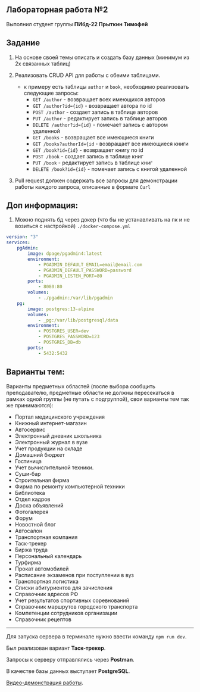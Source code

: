 ## Лабораторная работа №2

Выполнил студент группы **ПИбд-22 Прыткин Тимофей**

## Задание

1. На основе своей темы описать и создать базу данных (минимум из 2х связанных таблиц)

2. Реализовать CRUD API для работы с обеими таблицами.
    - к примеру есть таблицы `author` и `book`, необходимо реализовать следующие запросы:
        - `GET /author` - возвращает всех имеющихся авторов
        - `GET /author?id={id}` - возвращает автора по id
        - `POST /author` - создает запись в таблице авторов
        - `PUT /author` - редактирует запись в таблице авторов
        - `DELETE /author?id={id}` - помечает запись с автором удаленной
        - `GET /books` - возвращает все имеющиеся книги
        - `GET /books?authorId={id` - возвращает все имеющиеся книги
        - `GET /book?id={id}` - возвращает книгу по id
        - `POST /book` - создает запись в таблице книг
        - `PUT /book` - редактирует запись в таблице книг
        - `DELETE /book?id={id}` - помечает запись с книгой удаленной
        
3. Pull request должен содержать все запросы для демонстрации работы каждого запроса, описанные в формате `Curl`

## Доп информация:
1. Можно поднять бд через докер (что бы не устанавливать на пк и не возиться с настройкой) `./docker-compose.yml`
```yml
version: "3"
services:
    pgAdmin:
        image: dpage/pgadmin4:latest
        environment:
            - PGADMIN_DEFAULT_EMAIL=email@email.com
            - PGADMIN_DEFAULT_PASSWORD=password
            - PGADMIN_LISTEN_PORT=80
        ports:
            - 8080:80
        volumes:
            - ./pgadmin:/var/lib/pgadmin
    pg:
        image: postgres:13-alpine
        volumes:
            - _pg:/var/lib/postgresql/data
        environment:
            - POSTGRES_USER=dev
            - POSTGRES_PASSWORD=123
            - POSTGRES_DB=db
        ports: 
            - 5432:5432
```

## Варианты тем:
Варианты предметных областей (после выбора сообщить преподавателю, предметные области не должны пересекаться в рамках одной группы (не путать с подгруппой), свои варианты тем так же принимаются):

- Портал медицинского учреждения
- Книжный интернет-магазин
- Автосервис
- Электронный дневник школьника
- Электронный журнал в вузе
- Учет продукции на складе
- Домашний бюджет
- Гостиница
- Учет вычислительной техники.
- Суши-бар
- Строительная фирма
- Фирма по ремонту компьютерной техники
- Библиотека
- Отдел кадров
- Доска объявлений
- Фотогалерея
- Форум
- Новостной блог
- Автосалон
- Транспортная компания
- Таск-трекер
- Биржа труда
- Персональный календарь
- Турфирма
- Прокат автомобилей
- Расписание экзаменов при поступлении в вуз
- Транспортная логистика
- Списки абитуриентов для зачисления
- Справочник адресов РФ
- Учет результатов спортивных соревнований
- Справочник маршрутов городского транспорта
- Компетенции сотрудников организации
- Справочник рецептов

----------------------------------------------------------------- 

Для запуска сервера в терминале нужно ввести команду `npm run dev`.

Был реализован вариант **Таск-трекер**.

Запросы к серверу отправлялись через **Postman**.

В качестве базы данных выступает **PostgreSQL**.

[Видео-демонстрация работы]().
